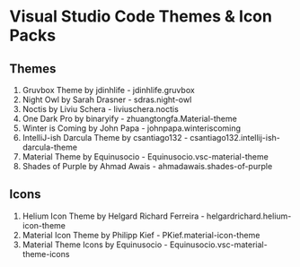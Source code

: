 # Visual Studio Code Themes & Icon Packs

## Themes

1. Gruvbox Theme by jdinhlife - jdinhlife.gruvbox
2. Night Owl by Sarah Drasner - sdras.night-owl
3. Noctis by Liviu Schera - liviuschera.noctis
4. One Dark Pro by binaryify - zhuangtongfa.Material-theme
5. Winter is Coming by John Papa - johnpapa.winteriscoming
6. IntelliJ-ish Darcula Theme by csantiago132 - csantiago132.intellij-ish-darcula-theme
7. Material Theme by Equinusocio - Equinusocio.vsc-material-theme
8. Shades of Purple by Ahmad Awais - ahmadawais.shades-of-purple

## Icons

1. Helium Icon Theme by Helgard Richard Ferreira - helgardrichard.helium-icon-theme
2. Material Icon Theme by Philipp Kief - PKief.material-icon-theme
3. Material Theme Icons by Equinusocio - Equinusocio.vsc-material-theme-icons
